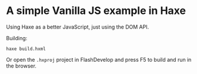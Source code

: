 # A simple Vanilla JS example in Haxe

Using Haxe as a better JavaScript, just using the DOM API.

Building:

	haxe build.hxml

Or open the `.hxproj` project in FlashDevelop and press F5 to build and run in the browser.
